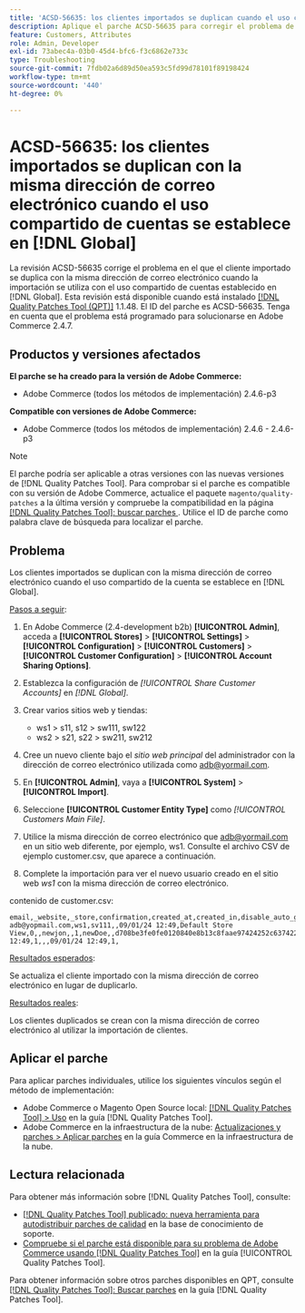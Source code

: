 ```yaml
---
title: 'ACSD-56635: los clientes importados se duplican cuando el uso compartido de cuentas se establece en  [!DNL Global]'
description: Aplique el parche ACSD-56635 para corregir el problema de Adobe Commerce en el que el cliente importado se duplica con la misma dirección de correo electrónico cuando la importación se utiliza con el uso compartido de cuentas establecido en  [!DNL Global].
feature: Customers, Attributes
role: Admin, Developer
exl-id: 73abec4a-03b0-45d4-bfc6-f3c6862e733c
type: Troubleshooting
source-git-commit: 7fdb02a6d89d50ea593c5fd99d78101f89198424
workflow-type: tm+mt
source-wordcount: '440'
ht-degree: 0%

---
```


# ACSD-56635: los clientes importados se duplican con la misma dirección de correo electrónico cuando el uso compartido de cuentas se establece en [!DNL Global]

La revisión ACSD-56635 corrige el problema en el que el cliente importado se duplica con la misma dirección de correo electrónico cuando la importación se utiliza con el uso compartido de cuentas establecido en [!DNL Global]. Esta revisión está disponible cuando está instalado [[!DNL Quality Patches Tool (QPT)]](https://experienceleague.adobe.com/es/docs/commerce-operations/tools/quality-patches-tool/quality-patches-tool-to-self-serve-quality-patches) 1.1.48. El ID del parche es ACSD-56635. Tenga en cuenta que el problema está programado para solucionarse en Adobe Commerce 2.4.7.

## Productos y versiones afectados

**El parche se ha creado para la versión de Adobe Commerce:**

* Adobe Commerce (todos los métodos de implementación) 2.4.6-p3

**Compatible con versiones de Adobe Commerce:**

* Adobe Commerce (todos los métodos de implementación) 2.4.6 - 2.4.6-p3

>[!NOTE]
>
>El parche podría ser aplicable a otras versiones con las nuevas versiones de [!DNL Quality Patches Tool]. Para comprobar si el parche es compatible con su versión de Adobe Commerce, actualice el paquete `magento/quality-patches` a la última versión y compruebe la compatibilidad en la página [[!DNL Quality Patches Tool]: buscar parches &#x200B;](https://experienceleague.adobe.com/tools/commerce-quality-patches/index.html?lang=es). Utilice el ID de parche como palabra clave de búsqueda para localizar el parche.

## Problema

Los clientes importados se duplican con la misma dirección de correo electrónico cuando el uso compartido de la cuenta se establece en [!DNL Global].

<u>Pasos a seguir</u>:

1. En Adobe Commerce (2.4-development b2b) **[!UICONTROL Admin]**, acceda a **[!UICONTROL Stores]** > **[!UICONTROL Settings]** > **[!UICONTROL Configuration]** > **[!UICONTROL Customers]** > **[!UICONTROL Customer Configuration]** > **[!UICONTROL Account Sharing Options]**.
1. Establezca la configuración de *[!UICONTROL Share Customer Accounts]* en *[!DNL Global]*.
1. Crear varios sitios web y tiendas:

   * ws1 > s11, s12 > sw111, sw122
   * ws2 > s21, s22 > sw211, sw212

1. Cree un nuevo cliente bajo el *sitio web principal* del administrador con la dirección de correo electrónico utilizada como <adb@yormail.com>.
1. En **[!UICONTROL Admin]**, vaya a **[!UICONTROL System]** > **[!UICONTROL Import]**.
1. Seleccione **[!UICONTROL Customer Entity Type]** como *[!UICONTROL Customers Main File]*.
1. Utilice la misma dirección de correo electrónico que <adb@yormail.com> en un sitio web diferente, por ejemplo, ws1. Consulte el archivo CSV de ejemplo customer.csv, que aparece a continuación.
1. Complete la importación para ver el nuevo usuario creado en el sitio web *ws1* con la misma dirección de correo electrónico.

contenido de customer.csv:

```
email,_website,_store,confirmation,created_at,created_in,disable_auto_group_change,dob,firstname,gender,group_id,lastname,middlename,password_hash,prefix,rp_token,rp_token_created_at,store_id,suffix,taxvat,updated_at,website_id,password
adb@yopmail.com,ws1,sv111,,09/01/24 12:49,Default Store View,0,,newjon,,1,newDoe,,d708be3fe0fe0120840e8b13c8faae97424252c6374227ff59c05814f1aecd79:mgLqkqgTwLPLlCljzvF8hp67fNOOvOZb:1,,07e71459c137f4da15292134ff459cba,30/10/15 12:49,1,,,09/01/24 12:49,1,
```

<u>Resultados esperados</u>:

Se actualiza el cliente importado con la misma dirección de correo electrónico en lugar de duplicarlo.

<u>Resultados reales</u>:

Los clientes duplicados se crean con la misma dirección de correo electrónico al utilizar la importación de clientes.

## Aplicar el parche

Para aplicar parches individuales, utilice los siguientes vínculos según el método de implementación:

* Adobe Commerce o Magento Open Source local: [[!DNL Quality Patches Tool] > Uso](/help/tools/quality-patches-tool/usage.md) en la guía [!DNL Quality Patches Tool].
* Adobe Commerce en la infraestructura de la nube: [Actualizaciones y parches > Aplicar parches](https://experienceleague.adobe.com/docs/commerce-cloud-service/user-guide/develop/upgrade/apply-patches.html?lang=es) en la guía Commerce en la infraestructura de la nube.

## Lectura relacionada

Para obtener más información sobre [!DNL Quality Patches Tool], consulte:

* [[!DNL Quality Patches Tool] publicado: nueva herramienta para autodistribuir parches de calidad](https://experienceleague.adobe.com/es/docs/commerce-operations/tools/quality-patches-tool/quality-patches-tool-to-self-serve-quality-patches) en la base de conocimiento de soporte.
* [Compruebe si el parche está disponible para su problema de Adobe Commerce usando [!DNL Quality Patches Tool]](/help/tools/quality-patches-tool/patches-available-in-qpt/check-patch-for-magento-issue-with-magento-quality-patches.md) en la guía [!UICONTROL Quality Patches Tool].


Para obtener información sobre otros parches disponibles en QPT, consulte [[!DNL Quality Patches Tool]: Buscar parches](https://experienceleague.adobe.com/tools/commerce-quality-patches/index.html?lang=es) en la guía [!DNL Quality Patches Tool].
